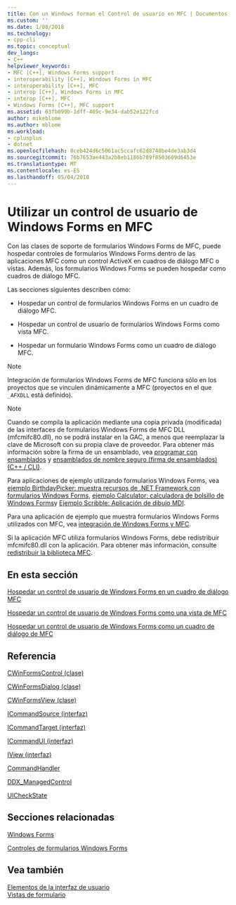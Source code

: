```yaml
---
title: Con un Windows forman el Control de usuario en MFC | Documentos de Microsoft
ms.custom: ''
ms.date: 1/08/2018
ms.technology:
- cpp-cli
ms.topic: conceptual
dev_langs:
- C++
helpviewer_keywords:
- MFC [C++], Windows Forms support
- interoperability [C++], Windows Forms in MFC
- interoperability [C++], MFC
- interop [C++], Windows Forms in MFC
- interop [C++], MFC
- Windows Forms [C++], MFC support
ms.assetid: 63fb099b-1dff-469c-9e34-dab52e122fcd
author: mikeblome
ms.author: mblome
ms.workload:
- cplusplus
- dotnet
ms.openlocfilehash: 8ceb424d6c5061ac5ccafc62d8748be4de3ab3d4
ms.sourcegitcommit: 76b7653ae443a2b8eb1186b789f8503609d6453e
ms.translationtype: MT
ms.contentlocale: es-ES
ms.lasthandoff: 05/04/2018
---
```

# <a name="using-a-windows-form-user-control-in-mfc"></a>Utilizar un control de usuario de Windows Forms en MFC

Con las clases de soporte de formularios Windows Forms de MFC, puede hospedar controles de formularios Windows Forms dentro de las aplicaciones MFC como un control ActiveX en cuadros de diálogo MFC o vistas. Además, los formularios Windows Forms se pueden hospedar como cuadros de diálogo MFC.

Las secciones siguientes describen cómo:

- Hospedar un control de formularios Windows Forms en un cuadro de diálogo MFC.

- Hospedar un control de usuario de formularios Windows Forms como vista MFC.

- Hospedar un formulario Windows Forms como un cuadro de diálogo MFC.

> [!NOTE]
> Integración de formularios Windows Forms de MFC funciona sólo en los proyectos que se vinculen dinámicamente a MFC (proyectos en el que `_AFXDLL` está definido).

> [!NOTE]
> Cuando se compila la aplicación mediante una copia privada (modificada) de las interfaces de formularios Windows Forms de MFC DLL (mfcmifc80.dll), no se podrá instalar en la GAC, a menos que reemplazar la clave de Microsoft con su propia clave de proveedor. Para obtener más información sobre la firma de un ensamblado, vea [programar con ensamblados](/dotnet/framework/app-domains/programming-with-assemblies) y [ensamblados de nombre seguro (firma de ensamblados) (C++ / CLI)](../dotnet/strong-name-assemblies-assembly-signing-cpp-cli.md).

Para aplicaciones de ejemplo utilizando formularios Windows Forms, vea [ejemplo BirthdayPicker: muestra recursos de .NET Framework con formularios Windows Forms](http://msdn.microsoft.com/ac932aed-5502-4667-be29-709bca435317), [ejemplo Calculator: calculadora de bolsillo de Windows Forms](http://msdn.microsoft.com/2283b516-3b7e-45f2-80c4-fdcfb366ce25)y [ Ejemplo Scribble: Aplicación de dibujo MDI](http://msdn.microsoft.com/f025da3e-659b-4222-b991-554a1b8b2358).

Para una aplicación de ejemplo que muestra formularios Windows Forms utilizados con MFC, vea [integración de Windows Forms y MFC](http://www.microsoft.com/downloads/details.aspx?FamilyID=987021bc-e575-4fe3-baa9-15aa50b0f599&displaylang=en).

Si la aplicación MFC utiliza formularios Windows Forms, debe redistribuir mfcmifc80.dll con la aplicación. Para obtener más información, consulte [redistribuir la biblioteca MFC](../ide/redistributing-the-mfc-library.md).

## <a name="in-this-section"></a>En esta sección

[Hospedar un control de usuario de Windows Forms en un cuadro de diálogo MFC](../dotnet/hosting-a-windows-form-user-control-in-an-mfc-dialog-box.md)

[Hospedar un control de usuario de Windows Forms como una vista de MFC](../dotnet/hosting-a-windows-forms-user-control-as-an-mfc-view.md)

[Hospedar un control de usuario de Windows Forms como un cuadro de diálogo de MFC](../dotnet/hosting-a-windows-form-user-control-as-an-mfc-dialog-box.md)

## <a name="reference"></a>Referencia

[CWinFormsControl (clase)](../mfc/reference/cwinformscontrol-class.md)

[CWinFormsDialog (clase)](../mfc/reference/cwinformsdialog-class.md)

[CWinFormsView (clase)](../mfc/reference/cwinformsview-class.md)

[ICommandSource (interfaz)](../mfc/reference/icommandsource-interface.md)

[ICommandTarget (interfaz)](../mfc/reference/icommandtarget-interface.md)

[ICommandUI (interfaz)](../mfc/reference/icommandui-interface.md)

[IView (interfaz)](../mfc/reference/iview-interface.md)

[CommandHandler](../atl/commandhandler.md)

[DDX_ManagedControl](../mfc/reference/standard-dialog-data-exchange-routines.md#ddx_managedcontrol)

[UICheckState](../mfc/reference/uicheckstate-enumeration.md)

## <a name="related-sections"></a>Secciones relacionadas

[Windows Forms](/dotnet/framework/winforms/index)

[Controles de formularios Windows Forms](/dotnet/framework/winforms/controls/index)

## <a name="see-also"></a>Vea también

[Elementos de la interfaz de usuario](../mfc/user-interface-elements-mfc.md)  
[Vistas de formulario](../mfc/form-views-mfc.md)  

